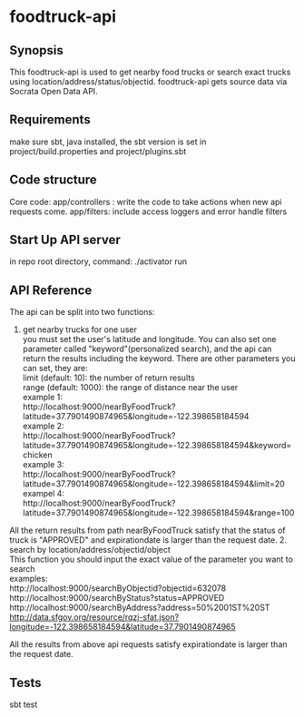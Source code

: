 # foodtruck-api
## Synopsis

This foodtruck-api is used to get nearby food trucks or search exact trucks using location/address/status/objectid. 
foodtruck-api gets source data via Socrata Open Data API.

## Requirements
  make sure sbt, java installed, the sbt version is set in project/build.properties and project/plugins.sbt
  
## Code structure
  Core code:
   app/controllers : write the code to take actions when new api requests come. 
   app/filters: include access loggers and error handle filters
   
## Start Up API server

 in repo root directory, command: ./activator run      

## API Reference

The api can be split into two functions: <br />
  1. get nearby trucks for one user <br />
   you must set the user's latitude and longitude. You can also set one parameter called "keyword"(personalized search), and the api can
   return the results including the keyword. There are other parameters you can set, they are:<br />
   limit (default: 10): the number of return results <br />
   range (default: 1000): the range of distance near the user<br />
   example 1:<br />
   http://localhost:9000/nearByFoodTruck?latitude=37.7901490874965&longitude=-122.398658184594 <br />
   example 2: <br />
   http://localhost:9000/nearByFoodTruck?latitude=37.7901490874965&longitude=-122.398658184594&keyword=chicken <br />
   example 3: <br />
   http://localhost:9000/nearByFoodTruck?latitude=37.7901490874965&longitude=-122.398658184594&limit=20 <br />
   exampel 4: <br />
   http://localhost:9000/nearByFoodTruck?latitude=37.7901490874965&longitude=-122.398658184594&range=100<br />
   
   All the return results from path nearByFoodTruck satisfy that the status of truck is "APPROVED" and expirationdate        is larger than the request date.
  2. search by location/address/objectid/object <br />
   This function you should input the exact value of the parameter you want to search <br />
   examples:<br />
   http://localhost:9000/searchByObjectid?objectid=632078 <br />
   http://localhost:9000/searchByStatus?status=APPROVED  <br />
   http://localhost:9000/searchByAddress?address=50%2001ST%20ST <br />
   http://data.sfgov.org/resource/rqzj-sfat.json?longitude=-122.398658184594&latitude=37.7901490874965 <br />

   All the results from above api requests satisfy expirationdate is larger than the request date. 

## Tests

sbt test
